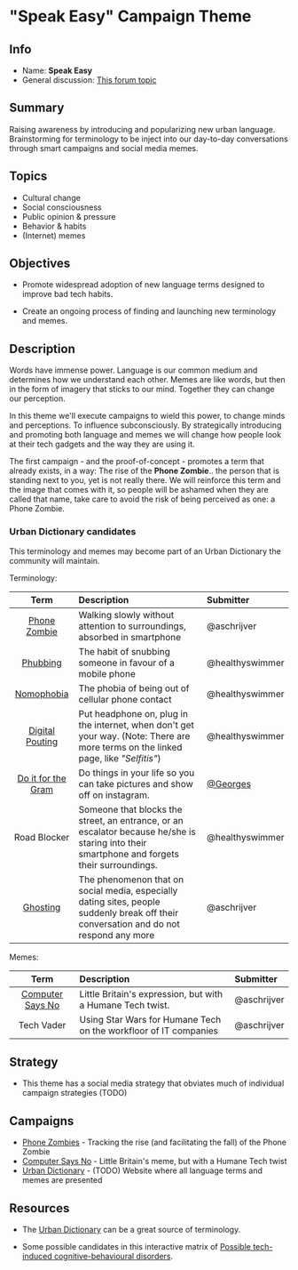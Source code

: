 # "Speak Easy" Campaign Theme

<!-- Please fill in the information below each header according to the instructions.

       - Do NOT remove section headers. Instead add the placeholder text if the section is not needed.
       - You can leave the comments. They can be helpful when editing the issue later on.
       - Replace brackets with appropriate information (unless part of a link), leaving formatting intact.
       - The non-comments texts below provide examples, unless they are placeholder text

    Note: You will not be wasting your time documenting all this. The information in this issue
             should be copied to the Theme README.md after your feedback is incorporated.
-->

## Info 

<!-- Provide short name that reflects the gist of the theme, used as working title.
      Also add the link to community forum topic that is used for general discussion. -->

- Name: **Speak Easy**
- General discussion: [This forum topic](https://community.humanetech.com/t/speak-easy-campaign-theme-introducing-language-to-change-habits-and-culture/2786)

## Summary 

<!-- Clear and concise explanation in 1-3 lines of text -->

Raising awareness by introducing and popularizing new urban language. Brainstorming for terminology to be inject into our day-to-day conversations through smart campaigns and social media memes.

## Topics

<!-- Bullet list with (humane) tech topics and/or harms that are targeted -->

- Cultural change
- Social consciousness
- Public opinion & pressure
- Behavior & habits
- (Internet) memes

## Objectives

<!-- Bullet list of what to achieve with the campaigns in this theme, separated by empty lines. -->

- Promote widespread adoption of new language terms designed to improve bad tech habits.

- Create an ongoing process of finding and launching new terminology and memes.

## Description

<!-- A longer, more elaborate description (one or more paragraphs of text) -->

Words have immense power. Language is our common medium and determines how we understand each other. Memes are like words, but then in the form of imagery that sticks to our mind. Together they can change our perception.

In this theme we'll execute campaigns to wield this power, to change minds and perceptions. To influence subconsciously. By strategically introducing and promoting both language and memes we will change how people look at their tech gadgets and the way they are using it.

The first campaign - and the proof-of-concept - promotes a term that already exists, in a way: The rise of the **Phone Zombie**.. the person that is standing next to you, yet is not really there. We will reinforce this term and the image that comes with it, so people will be ashamed when they are called that name, take care to avoid the risk of being perceived as one: a Phone Zombie.

### Urban Dictionary candidates

This terminology and memes may become part of an Urban Dictionary the community will maintain.

Terminology:

| Term | Description | Submitter |
| :---: | :--- | :--- |
| [Phone Zombie](https://en.wikipedia.org/wiki/Smartphone_zombie) | Walking slowly without attention to surroundings, absorbed in smartphone | @aschrijver |
| [Phubbing](https://en.m.wikipedia.org/wiki/Phubbing) | The habit of snubbing someone in favour of a mobile phone | @healthyswimmer |
| [Nomophobia](https://en.m.wikipedia.org/wiki/Nomophobia) | The phobia of being out of cellular phone contact | @healthyswimmer |
| [Digital Pouting](https://www.indiatoday.in/education-today/gk-current-affairs/story/do-you-have-digital-technology-addiction-9-terms-that-you-need-to-know-1320051-2018-08-21) | Put headphone on, plug in the internet, when don't get your way. (Note: There are more terms on the linked page, like _"Selfitis"_) | @healthyswimmer |
| [Do it for the Gram](https://www.urbandictionary.com/define.php?term=do%20it%20for%20the%20gram) | Do things in your life so you can take pictures and show off on instagram. | [@Georges](https://community.humanetech.com/u/georges/summary) |
| Road Blocker | Someone that blocks the street, an entrance, or an escalator because he/she is staring into their smartphone and forgets their surroundings. | @healthyswimmer |
| [Ghosting](https://community.humanetech.com/t/speak-easy-campaign-theme-introducing-language-to-change-habits-and-culture/2786/6) | The phenomenon that on social media, especially dating sites, people suddenly break off their conversation and do not respond any more | @aschrijver |

Memes:

| Term | Description | Submitter |
| :---: | :--- | :--- |
| [Computer Says No](https://en.wikipedia.org/wiki/Computer_says_no) | Little Britain's expression, but with a Humane Tech twist. | @aschrijver |
| Tech Vader | Using Star Wars for Humane Tech on the workfloor of IT companies | @aschrijver |

## Strategy

<!-- (optional) If there is a common strategy, outline it here (one or more paragraphs of text, use formatting - like lists - where appropriate). Leave the placeholder text if this section is not needed. -->

- This theme has a social media strategy that obviates much of individual campaign strategies (TODO)

## Campaigns

<!-- Hyperlinked ToC to past, ongoing and future campaigns. Update this later to reflect changes. -->

- [Phone Zombies](https://github.com/humanetech-community/humanetech-community-awareness/tree/master/campaigns/phone-zombies/README.md) - Tracking the rise (and facilitating the fall) of the Phone Zombie
- [Computer Says No](https://github.com/humanetech-community/humanetech-community-awareness/tree/master/campaigns/computer-says-no/README.md) - Little Britain's meme, but with a Humane Tech twist
- [Urban Dictionary](campaigns/urban-dictionary/README.md) - (TODO) Website where all language terms and memes are presented

## Resources

<!-- (optional) Links to relevant folders, files and external information, or leave the placeholder text. -->

- The [Urban Dictionary](https://www.urbandictionary.com/) can be a great source of terminology.

- Some possible candidates in this interactive matrix of [Possible tech-induced cognitive-behavioural disorders](https://informationisbeautiful.net/visualizations/intermental/).
